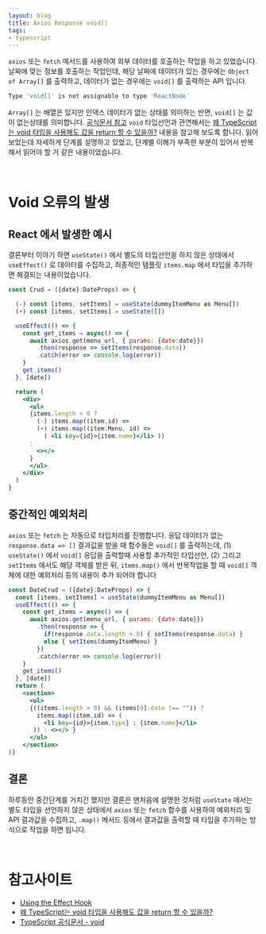 ```yaml
---
layout: blog
title: Axios Response void[]
tags:
- typescript
---
```


`axios` 또는 `fetch` 메서드를 사용하여 외부 데이터를 호출하는 작업을 하고 있었습니다. 날짜에 맞는 정보를 호출하는 작업인데, 해당 날짜에 데이터가 있는 경우에는 `Object of Array[]` 를 출력하고, 데이터가 없는 경우에는 `void[]` 를 출력하는 API 입니다. 

```bash
Type 'void[]' is not assignable to type 'ReactNode'
```

`Array[]` 는 배열은 있지만 인덱스 데이터가 없는 상태를 의미하는 반면, `void[]` 는 값이 없는상태를 의미합니다. [공식문서 참고](https://www.typescriptlang.org/ko/docs/handbook/2/functions.html#void) `void` 타입선언과 관연해서는 [왜 TypeScript는 void 타입을 사용해도 값을 return 할 수 있을까?](https://pozafly.github.io/typescript/why-can-typescript-return-any-value-using-void/) 내용을 참고해 보도록 합니다. 읽어보았는데 자세하게 단계를 설명하고 있었고, 단계별 이해가 부족한 부분이 있어서 반복해서 읽어야 할 거 같은 내용이었습니다.

<br/>

# Void 오류의 발생
## React 에서 발생한 예시
결론부터 이야기 하면 `useState()` 에서 별도의 타입선언을 하지 않은 상태에서 `useEffect()` 로 데이터를 수집하고, 최종적인 템플릿 `items.map` 에서 타입을 추가하면 해결되는 내용이었습니다. 

```jsx
const Crud = ({date}:DateProps) => {

  (-) const [items, setItems] = useState(dummyItemMenu as Menu[])
  (+) const [items, setItems] = useState([])

  useEffect(() => {
    const get_items = async() => {
      await axios.get(menu_url, { params: {date:date}})
        .then(response => setItems(response.data)) 
        .catch(error => console.log(error))
    }
    get_items()
  }, [date])

  return (
    <div>
      <ul>
      {items.length > 0 ?
        (-) items.map((item,id) =>
        (+) items.map((item:Menu, id) =>
          ( <li key={id}>{item.name}</li> ))
      :
        <></>
      }
      </ul>
    </div>
  )
}
```

## 중간적인 예외처리
`axios` 또는 `fetch` 는 자동으로 타입처리를 진행합니다. 응답 데이터가 없는 `response.data => []` 결과값을 받을 때 함수들은 `void[]` 를 출력하는데, (1) `useState()` 에서 `void[]` 응답을 출력할때 사용할 추가적인 타입선언, (2) 그리고 `setItems` 에서도 해당 객체를 받은 뒤, `items.map()` 에서 반복작업을 할 때 `void[]` 객체에 대한 예외처리 등의 내용이 추가 되어야 합니다 

```jsx
const DateCrud = ({date}:DateProps) => {
  const [items, setItems] = useState(dummyItemMenu as Menu[])
  useEffect(() => {
    const get_items = async() => {
      await axios.get(menu_url, { params: {date:date}})
        .then(response => {
          if(response.data.length > 0) { setItems(response.data) } 
          else { setItems(dummyItemMenu) }
        }) 
        .catch(error => console.log(error))
    }
    get_items()
  }, [date])
  return (
    <section>
      <ul>
      {((items.length > 0) && (items[0].date !== "")) ?
        items.map((item,id) => (
          <li key={id}>{item.type} : {item.name}</li>
       )) : <></> }
      </ul>
    </section>
)}
```

## 결론
하루동안 중간단계를 거치긴 했지만 결론은 맨처음에 설명한 것처럼 `useState` 에서는 별도 타입을 선언하지 않은 상태에서 `axios` 또는 `fetch` 함수를 사용하여 예외처리 및 API 결과값을 수집하고, `.map()` 메서드 등에서 결과값을 출력할 때 타입을 추가하는 방식으로 작업을 하면 됩니다.

<br/>

# 참고사이트
- [Using the Effect Hook](https://legacy.reactjs.org/docs/hooks-effect.html)
- [왜 TypeScript는 void 타입을 사용해도 값을 return 할 수 있을까?](https://pozafly.github.io/typescript/why-can-typescript-return-any-value-using-void/)
- [TypeScript 공식문서 - void](https://www.typescriptlang.org/ko/docs/handbook/2/functions.html#void)